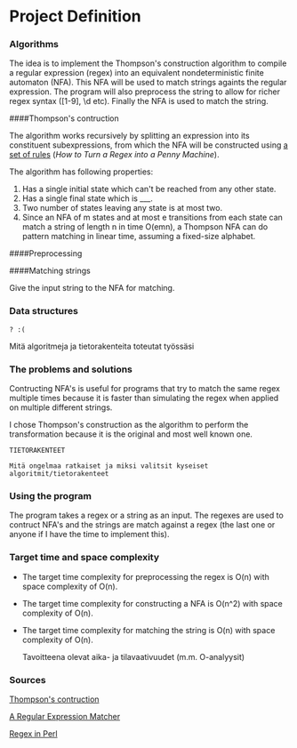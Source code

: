 # Project Definition

### Algorithms

The idea is to implement the Thompson's construction algorithm to compile a regular expression (regex) into an equivalent nondeterministic finite automaton (NFA). This NFA will be used to match strings againts the regular expression. The program will also preprocess the string to allow for richer regex syntax ([1-9], \d etc). Finally the NFA is used to match the string.

####Thompson's contruction

The algorithm works recursively by splitting an expression into its constituent subexpressions, from which the NFA will be constructed using [a set of rules](https://en.wikipedia.org/wiki/Thompson%27s_construction) (*How to Turn a Regex into a Penny Machine*).

The algorithm has following properties: 

1. Has a single initial state which can't be reached from any other state.
2. Has a single final state which is ___.
3. Two number of states leaving any state is at most two.
4. Since an NFA of m states and at most e transitions from each state can match a string of length n in time O(emn), a Thompson NFA can do pattern matching in linear time, assuming a fixed-size alphabet.

####Preprocessing



####Matching strings

Give the input string to the NFA for matching.  

### Data structures

	? :(

Mitä algoritmeja ja tietorakenteita toteutat työssäsi

### The problems and solutions

Contructing NFA's is useful for programs that try to match the same regex multiple times because it is faster than simulating the regex when applied on multiple different strings.

I chose Thompson's construction as the algorithm to perform the transformation because it is the original and most well known one. 

	TIETORAKENTEET   

    Mitä ongelmaa ratkaiset ja miksi valitsit kyseiset algoritmit/tietorakenteet

### Using the program

The program takes a regex or a string as an input. The regexes are used to contruct NFA's and the strings are match against a regex (the last one or anyone if I have the time to implement this).

### Target time and space complexity

* The target time complexity for preprocessing the regex is O(n) with space complexity of O(n).
* The target time complexity for constructing a NFA is O(n^2) with space complexity of O(n).
* The target time complexity for matching the string is O(n) with space complexity of O(n). 

	Tavoitteena olevat aika- ja tilavaativuudet (m.m. O-analyysit)

### Sources

[Thompson's contruction](https://en.wikipedia.org/wiki/Thompson%27s_construction)

[A Regular Expression Matcher](http://www.cs.princeton.edu/courses/archive/spr09/cos333/beautiful.html)

[Regex in Perl](https://perl.plover.com/Regex/article.html)

